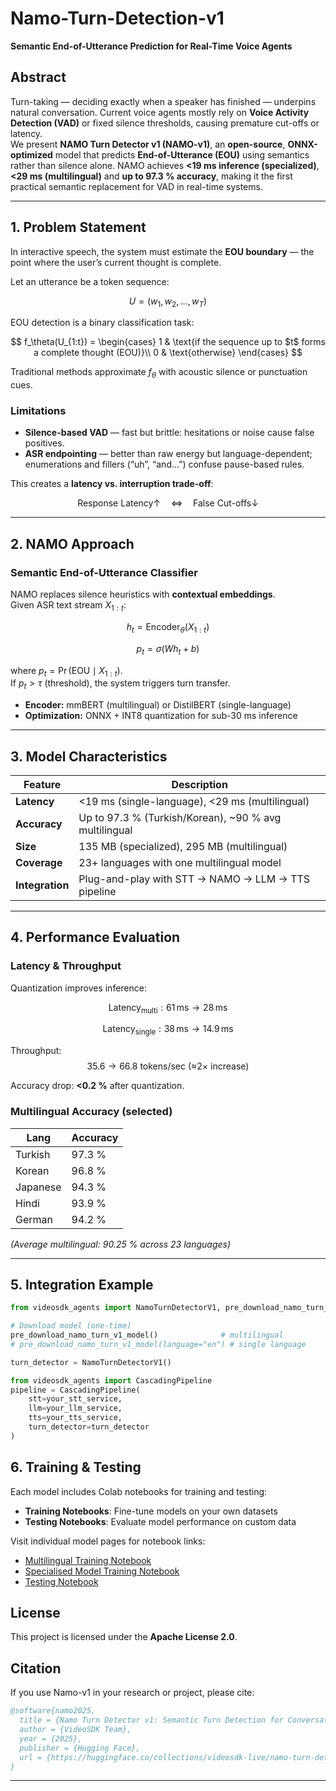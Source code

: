 # Namo-Turn-Detection-v1  
**Semantic End-of-Utterance Prediction for Real-Time Voice Agents**

## Abstract
Turn-taking — deciding exactly when a speaker has finished — underpins natural conversation. Current voice agents mostly rely on **Voice Activity Detection (VAD)** or fixed silence thresholds, causing premature cut-offs or latency.  
We present **NAMO Turn Detector v1 (NAMO-v1)**, an **open-source**, **ONNX-optimized** model that predicts **End-of-Utterance (EOU)** using semantics rather than silence alone. NAMO achieves **<19 ms inference (specialized)**, **<29 ms (multilingual)** and **up to 97.3 % accuracy**, making it the first practical semantic replacement for VAD in real-time systems.

---

## 1. Problem Statement

In interactive speech, the system must estimate the **EOU boundary** — the point where the user’s current thought is complete.

Let an utterance be a token sequence:

$$
U = (w_1, w_2, \dots, w_T)
$$

EOU detection is a binary classification task:

$$
f_\theta(U_{1:t}) =
\begin{cases}
1 & \text{if the sequence up to $t$ forms a complete thought (EOU)}\\
0 & \text{otherwise}
\end{cases}
$$

Traditional methods approximate $f_\theta$ with acoustic silence or punctuation cues.

### Limitations
- **Silence-based VAD** — fast but brittle: hesitations or noise cause false positives.  
- **ASR endpointing** — better than raw energy but language-dependent; enumerations and fillers (“uh”, “and…”) confuse pause-based rules.

This creates a **latency vs. interruption trade-off**:

$$
\text{Response Latency} \uparrow \quad \Longleftrightarrow \quad \text{False Cut-offs} \downarrow
$$

---

## 2. NAMO Approach

### Semantic End-of-Utterance Classifier
NAMO replaces silence heuristics with **contextual embeddings**.  
Given ASR text stream $X_{1:t}$:

$$
h_t = \mathrm{Encoder}_\theta(X_{1:t})
$$

$$
p_t = \sigma(W h_t + b)
$$

where $p_t = \Pr(\mathrm{EOU}\mid X_{1:t})$.  
If $p_t > \tau$ (threshold), the system triggers turn transfer.

- **Encoder:** mmBERT (multilingual) or DistilBERT (single-language)  
- **Optimization:** ONNX + INT8 quantization for sub-30 ms inference

---

## 3. Model Characteristics

| Feature       | Description                                             |
|---------------|---------------------------------------------------------|
| **Latency**   | <19 ms (single-language), <29 ms (multilingual)          |
| **Accuracy**  | Up to 97.3 % (Turkish/Korean), ~90 % avg multilingual    |
| **Size**      | 135 MB (specialized), 295 MB (multilingual)              |
| **Coverage**  | 23+ languages with one multilingual model                |
| **Integration** | Plug-and-play with STT → NAMO → LLM → TTS pipeline    |

---

## 4. Performance Evaluation

### Latency & Throughput
Quantization improves inference:

$$
\mathrm{Latency}_{\text{multi}}: 61\,\mathrm{ms} \rightarrow 28\,\mathrm{ms}
$$

$$
\mathrm{Latency}_{\text{single}}: 38\,\mathrm{ms} \rightarrow 14.9\,\mathrm{ms}
$$

Throughput:  
$$35.6 \rightarrow 66.8\ \text{tokens/sec (≈2× increase)}$$

Accuracy drop: **<0.2 %** after quantization.

### Multilingual Accuracy (selected)

| Lang | Accuracy |
|------|----------|
| Turkish | 97.3 % |
| Korean | 96.8 % |
| Japanese | 94.3 % |
| Hindi | 93.9 % |
| German | 94.2 % |
*(Average multilingual: 90.25 % across 23 languages)*

---

## 5. Integration Example

```python
from videosdk_agents import NamoTurnDetectorV1, pre_download_namo_turn_v1_model

# Download model (one-time)
pre_download_namo_turn_v1_model()              # multilingual
# pre_download_namo_turn_v1_model(language="en") # single language

turn_detector = NamoTurnDetectorV1()

from videosdk_agents import CascadingPipeline
pipeline = CascadingPipeline(
    stt=your_stt_service,
    llm=your_llm_service,
    tts=your_tts_service,
    turn_detector=turn_detector
)

```
## 6. Training & Testing

Each model includes Colab notebooks for training and testing:

- **Training Notebooks**: Fine-tune models on your own datasets
- **Testing Notebooks**: Evaluate model performance on custom data

Visit individual model pages for notebook links:
- [Multilingual Training Notebook](https://colab.research.google.com/drive/1WEVVAzu1WHiucPRabnyPiWWc-OYvBMNj)
- [Specialised Model Training Notebook](https://colab.research.google.com/drive/1DqSUYfcya0r2iAEZB9fS4mfrennubduV)
- [Testing Notebook](https://colab.research.google.com/drive/19ZOlNoHS2WLX2V4r5r492tsCUnYLXnQR)

## License

This project is licensed under the **Apache License 2.0**.
## Citation

If you use Namo-v1 in your research or project, please cite:

```bibtex
@software{namo2025,
  title = {Namo Turn Detector v1: Semantic Turn Detection for Conversational AI},
  author = {VideoSDK Team},
  year = {2025},
  publisher = {Hugging Face},
  url = {https://huggingface.co/collections/videosdk-live/namo-turn-detector-v1-68d52c0564d2164e9d17ca97}
}
```
---



